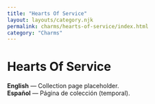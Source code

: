 ```yaml
---
title: "Hearts Of Service"
layout: layouts/category.njk
permalink: charms/hearts-of-service/index.html
category: "Charms"
---
```


# Hearts Of Service

**English** — Collection page placeholder.  
**Español** — Página de colección (temporal).
